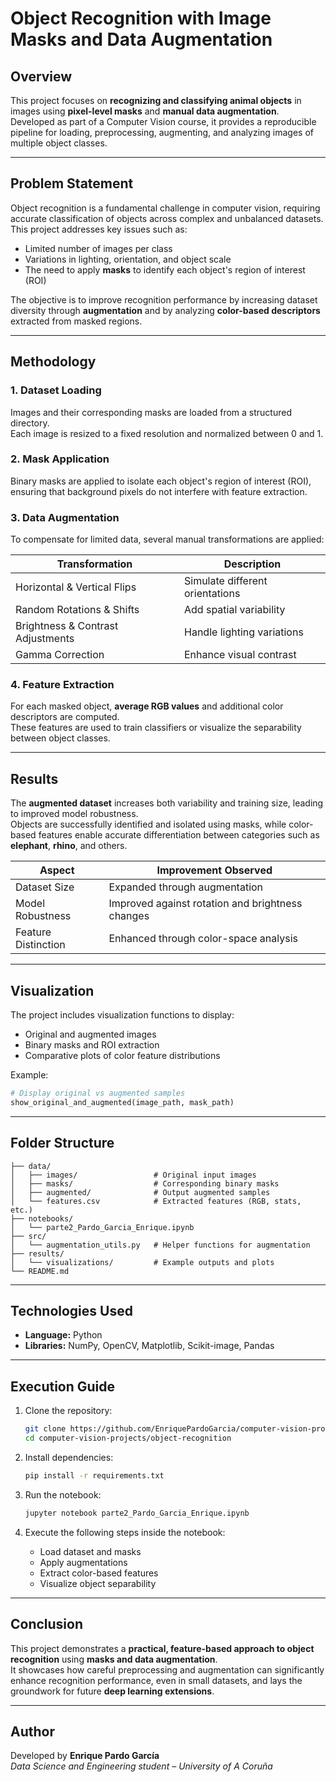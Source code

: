 # Object Recognition with Image Masks and Data Augmentation

## Overview
This project focuses on **recognizing and classifying animal objects** in images using **pixel-level masks** and **manual data augmentation**.  
Developed as part of a Computer Vision course, it provides a reproducible pipeline for loading, preprocessing, augmenting, and analyzing images of multiple object classes.

---

## Problem Statement
Object recognition is a fundamental challenge in computer vision, requiring accurate classification of objects across complex and unbalanced datasets.  
This project addresses key issues such as:

- Limited number of images per class  
- Variations in lighting, orientation, and object scale  
- The need to apply **masks** to identify each object's region of interest (ROI)

The objective is to improve recognition performance by increasing dataset diversity through **augmentation** and by analyzing **color-based descriptors** extracted from masked regions.

---

## Methodology

### 1. Dataset Loading
Images and their corresponding masks are loaded from a structured directory.  
Each image is resized to a fixed resolution and normalized between 0 and 1.

### 2. Mask Application
Binary masks are applied to isolate each object's region of interest (ROI), ensuring that background pixels do not interfere with feature extraction.

### 3. Data Augmentation
To compensate for limited data, several manual transformations are applied:

| Transformation | Description |
|----------------|--------------|
| Horizontal & Vertical Flips | Simulate different orientations |
| Random Rotations & Shifts | Add spatial variability |
| Brightness & Contrast Adjustments | Handle lighting variations |
| Gamma Correction | Enhance visual contrast |

### 4. Feature Extraction
For each masked object, **average RGB values** and additional color descriptors are computed.  
These features are used to train classifiers or visualize the separability between object classes.

---

## Results
The **augmented dataset** increases both variability and training size, leading to improved model robustness.  
Objects are successfully identified and isolated using masks, while color-based features enable accurate differentiation between categories such as **elephant**, **rhino**, and others.

| Aspect | Improvement Observed |
|--------|----------------------|
| Dataset Size | Expanded through augmentation |
| Model Robustness | Improved against rotation and brightness changes |
| Feature Distinction | Enhanced through color-space analysis |

---

## Visualization
The project includes visualization functions to display:
- Original and augmented images  
- Binary masks and ROI extraction  
- Comparative plots of color feature distributions

Example:

```python
# Display original vs augmented samples
show_original_and_augmented(image_path, mask_path)
```

---

## Folder Structure
```
├── data/
│   ├── images/                 # Original input images
│   ├── masks/                  # Corresponding binary masks
│   ├── augmented/              # Output augmented samples
│   └── features.csv            # Extracted features (RGB, stats, etc.)
├── notebooks/
│   └── parte2_Pardo_Garcia_Enrique.ipynb
├── src/
│   └── augmentation_utils.py   # Helper functions for augmentation
├── results/
│   └── visualizations/         # Example outputs and plots
└── README.md
```

---

## Technologies Used
- **Language:** Python  
- **Libraries:** NumPy, OpenCV, Matplotlib, Scikit-image, Pandas  

---

## Execution Guide
1. Clone the repository:
   ```bash
   git clone https://github.com/EnriquePardoGarcia/computer-vision-projects.git
   cd computer-vision-projects/object-recognition
   ```

2. Install dependencies:
   ```bash
   pip install -r requirements.txt
   ```

3. Run the notebook:
   ```bash
   jupyter notebook parte2_Pardo_Garcia_Enrique.ipynb
   ```

4. Execute the following steps inside the notebook:
   - Load dataset and masks  
   - Apply augmentations  
   - Extract color-based features  
   - Visualize object separability

---

## Conclusion
This project demonstrates a **practical, feature-based approach to object recognition** using **masks and data augmentation**.  
It showcases how careful preprocessing and augmentation can significantly enhance recognition performance, even in small datasets, and lays the groundwork for future **deep learning extensions**.

---

## Author
Developed by **Enrique Pardo García**  
*Data Science and Engineering student – University of A Coruña*
